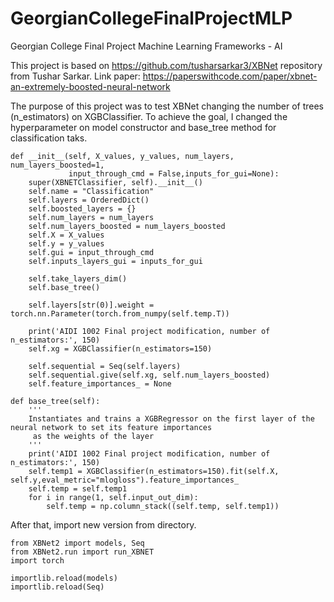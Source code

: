 # GeorgianCollegeFinalProjectMLP
Georgian College Final Project Machine Learning Frameworks - AI

This project is based on https://github.com/tusharsarkar3/XBNet repository from Tushar Sarkar.
Link paper: https://paperswithcode.com/paper/xbnet-an-extremely-boosted-neural-network

The purpose of this project was to test XBNet changing the number of trees (n_estimators) on XGBClassifier. To achieve the goal, I changed the hyperparameter on model constructor and base_tree method for classification taks.

    def __init__(self, X_values, y_values, num_layers, num_layers_boosted=1,
                 input_through_cmd = False,inputs_for_gui=None):
        super(XBNETClassifier, self).__init__()
        self.name = "Classification"
        self.layers = OrderedDict()
        self.boosted_layers = {}
        self.num_layers = num_layers
        self.num_layers_boosted = num_layers_boosted
        self.X = X_values
        self.y = y_values
        self.gui = input_through_cmd
        self.inputs_layers_gui = inputs_for_gui

        self.take_layers_dim()
        self.base_tree()

        self.layers[str(0)].weight = torch.nn.Parameter(torch.from_numpy(self.temp.T))

        print('AIDI 1002 Final project modification, number of n_estimators:', 150)
        self.xg = XGBClassifier(n_estimators=150)

        self.sequential = Seq(self.layers)
        self.sequential.give(self.xg, self.num_layers_boosted)
        self.feature_importances_ = None

    def base_tree(self):
        '''
        Instantiates and trains a XGBRegressor on the first layer of the neural network to set its feature importances
         as the weights of the layer
        '''
        print('AIDI 1002 Final project modification, number of n_estimators:', 150)
        self.temp1 = XGBClassifier(n_estimators=150).fit(self.X, self.y,eval_metric="mlogloss").feature_importances_
        self.temp = self.temp1
        for i in range(1, self.input_out_dim):
            self.temp = np.column_stack((self.temp, self.temp1))

After that, import new version from directory.

    from XBNet2 import models, Seq
    from XBNet2.run import run_XBNET
    import torch
    
    importlib.reload(models)
    importlib.reload(Seq)
